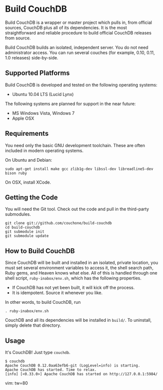 Build CouchDB
=============

Build CouchDB is a wrapper or master project which pulls in, from official
sources, CouchDB plus all of its dependencies. It is the most straightforward
and reliable procedure to build official CouchDB releases from source.

Build CouchDB builds an isolated, independent server. You do not need
administrator access. You can run several couches (for example, 0.10, 0.11, 1.0
releases) side-by-side.

## Supported Platforms

Build CouchDB is developed and tested on the following operating systems:

 * Ubuntu 10.04 LTS (Lucid Lynx)

The following systems are planned for support in the near future:

 * MS Windows Vista, Windows 7
 * Apple OSX

## Requirements

You need only the basic GNU development toolchain.  These are often included in
modern operating systems.

On Ubuntu and Debian:

    sudo apt-get install make gcc zlib1g-dev libssl-dev libreadline5-dev bison ruby

On OSX, install XCode.

## Getting the Code

You will need the Git tool. Check out the code and pull in the third-party
submodules.

    git clone git://github.com/couchone/build-couchdb
    cd build-couchdb
    git submodule init
    git submodule update

## How to Build CouchDB

Since CouchDB will be built and installed in an isolated, private location, you
must set several environment variables to access it, the shell search path,
Ruby gems, and Heaven knows what else. All of this is handled through one shell
script, `ruby-inabox/env.sh`, which has the following properties.

 * If CouchDB has not yet been built, it will kick off the process.
 * It is idempotent. Source it whenever you like.

In other words, to build CouchDB, run

    . ruby-inabox/env.sh

CouchDB and all its dependencies will be installed in `build/`. To
uninstall, simply delete that directory.

## Usage

It's CouchDB! Just type `couchdb`.

    $ couchdb
    Apache CouchDB 0.12.0aa63efb6-git (LogLevel=info) is starting.
    Apache CouchDB has started. Time to relax.
    [info] [<0.33.0>] Apache CouchDB has started on http://127.0.0.1:5984/

vim: tw=80
